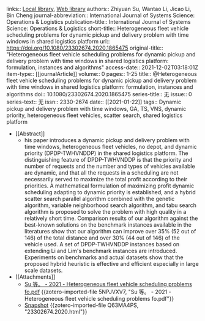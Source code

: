 links:: [Local library](zotero://select/library/items/SA7VW9QT), [Web library](https://www.zotero.org/users/7215072/items/SA7VW9QT)
authors:: Zhiyuan Su, Wantao Li, Jicao Li, Bin Cheng
journal-abbreviation:: International Journal of Systems Science: Operations & Logistics
publication-title:: International Journal of Systems Science: Operations & Logistics
short-title:: Heterogeneous fleet vehicle scheduling problems for dynamic pickup and delivery problem with time windows in shared logistics platform
url:: https://doi.org/10.1080/23302674.2020.1865475
original-title:: "Heterogeneous fleet vehicle scheduling problems for dynamic pickup and delivery problem with time windows in shared logistics platform: formulation, instances and algorithms"
access-date:: 2021-12-02T03:18:01Z
item-type:: [[journalArticle]]
volume:: 0
pages:: 1-25
title:: @Heterogeneous fleet vehicle scheduling problems for dynamic pickup and delivery problem with time windows in shared logistics platform: formulation, instances and algorithms
doi:: 10.1080/23302674.2020.1865475
series-title:: 无
issue:: 0
series-text:: 无
issn:: 2330-2674
date:: [[2021-01-22]]
tags:: Dynamic pickup and delivery problem with time windows, GA, TS, VNS, dynamic priority, heterogeneous fleet vehicles, scatter search, shared logistics platform

- [[Abstract]]
	- his paper introduces a dynamic pickup and delivery problem with time windows, heterogeneous fleet vehicles, no depot, and dynamic priority (DPDP-TWHVNDDP) in the shared logistics platform. The distinguishing feature of DPDP-TWHVNDDP is that the priority and number of requests and the number and types of vehicles available are dynamic, and that all the requests in a scheduling are not necessarily served to maximize the total profit according to their priorities. A mathematical formulation of maximizing profit dynamic scheduling adapting to dynamic priority is established, and a hybrid scatter search parallel algorithm combined with the genetic algorithm, variable neighborhood search algorithm, and tabu search algorithm is proposed to solve the problem with high quality in a relatively short time. Comparison results of our algorithm against the best-known solutions on the benchmark instances available in the literatures show that our algorithm can improve over 35% (52 out of 146) of the total distance and over 30% (44 out of 146) of the vehicle used. A set of DPDP-TWHVNDDP instances based on extending Li and Lim's benchmark instances are introduced. Experiments on benchmarks and actual datasets show that the proposed hybrid heuristic is effective and efficient especially in large scale datasets.
- [[Attachments]]
	- [Su 等。 - 2021 - Heterogeneous fleet vehicle scheduling problems fo.pdf](zotero://select/library/items/5NPJVXV7) {{zotero-imported-file 5NPJVXV7, "Su 等。 - 2021 - Heterogeneous fleet vehicle scheduling problems fo.pdf"}}
	- [Snapshot](https://www.tandfonline.com/doi/full/10.1080/23302674.2020.1865475) {{zotero-imported-file Q63MA4PS, "23302674.2020.html"}}